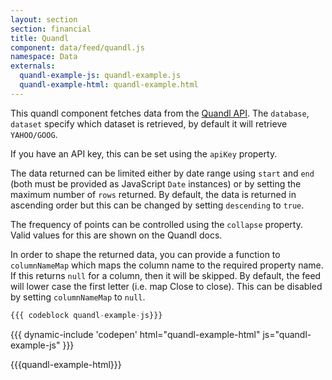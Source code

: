 ```yaml
---
layout: section
section: financial
title: Quandl
component: data/feed/quandl.js
namespace: Data
externals:
  quandl-example-js: quandl-example.js
  quandl-example-html: quandl-example.html
---
```


This quandl component fetches data from the [Quandl API](https://www.quandl.com/docs/api#datasets).
The `database`, `dataset` specify which dataset is retrieved, by default it will retrieve `YAHOO/GOOG`.

If you have an API key, this can be set using the `apiKey` property.

The data returned can be limited either by date range using `start` and `end` (both must be provided as JavaScript `Date` instances) or by setting the maximum number of `rows` returned. By default, the data is returned in ascending order but this can be changed by setting `descending` to `true`.

The frequency of points can be controlled using the `collapse` property. Valid values for this are shown on the Quandl docs.

In order to shape the returned data, you can provide a function to `columnNameMap` which maps the column name to the required property name. If this returns `null` for a column, then it will be skipped. By default, the feed will lower case the first letter (i.e. map Close to close). This can be disabled by setting `columnNameMap` to `null`.

```js
{{{ codeblock quandl-example-js}}}
```

{{{ dynamic-include 'codepen' html="quandl-example-html" js="quandl-example-js" }}}

{{{quandl-example-html}}}
<script type="text/javascript">
{{{quandl-example-js}}}
</script>
